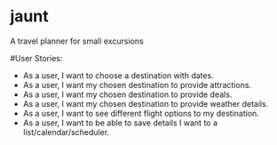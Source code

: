 # jaunt
A travel planner for small excursions


#User Stories:
- As a user, I want to choose a destination with dates.
- As a user, I want my chosen destination to provide attractions.
- As a user, I want my chosen destination to provide deals.
- As a user, I want my chosen destination to provide weather details.
- As a user, I want to see different flight options to my destination.
- As a user, I want to be able to save details I want to a list/calendar/scheduler.
